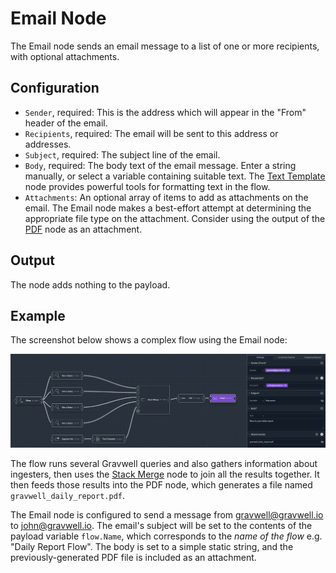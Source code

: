 # Email Node

The Email node sends an email message to a list of one or more recipients, with optional attachments.

## Configuration

* `Sender`, required: This is the address which will appear in the "From" header of the email.
* `Recipients`, required: The email will be sent to this address or addresses.
* `Subject`, required: The subject line of the email.
* `Body`, required: The body text of the email message. Enter a string manually, or select a variable containing suitable text. The [Text Template](template.md) node provides powerful tools for formatting text in the flow.
* `Attachments`: An optional array of items to add as attachments on the email. The Email node makes a best-effort attempt at determining the appropriate file type on the attachment. Consider using the output of the [PDF](pdf.md) node as an attachment.

## Output

The node adds nothing to the payload.

## Example

The screenshot below shows a complex flow using the Email node:

![](email-example.png)

The flow runs several Gravwell queries and also gathers information about ingesters, then uses the [Stack Merge](stackmerge.md) node to join all the results together. It then feeds those results into the PDF node, which generates a file named `gravwell_daily_report.pdf`.

The Email node is configured to send a message from gravwell@gravwell.io to john@gravwell.io. The email's subject will be set to the contents of the payload variable `flow.Name`, which corresponds to the *name of the flow* e.g. "Daily Report Flow". The body is set to a simple static string, and the previously-generated PDF file is included as an attachment.
